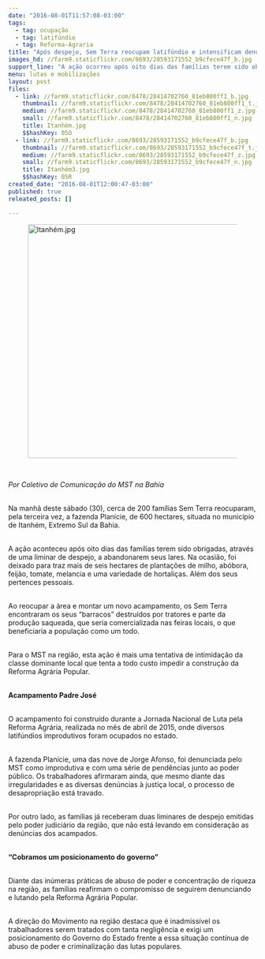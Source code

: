 ```yaml
---
date: "2016-08-01T11:57:08-03:00"
tags:
  - tag: ocupação
  - tag: latifúndio
  - tag: Reforma-Agraria
title: "Após despejo, Sem Terra reocupam latifúndio e intensificam denúncias\n"
images_hd: //farm9.staticflickr.com/8693/28593171552_b9cfece47f_b.jpg
support_line: "A ação ocorreu após oito dias das famílias terem sido obrigadas, através de uma liminar de despejo."
menu: lutas e mobilizações
layout: post
files:
  - link: //farm9.staticflickr.com/8478/28414702760_81eb800ff1_b.jpg
    thumbnail: //farm9.staticflickr.com/8478/28414702760_81eb800ff1_t.jpg
    medium: //farm9.staticflickr.com/8478/28414702760_81eb800ff1_z.jpg
    small: //farm9.staticflickr.com/8478/28414702760_81eb800ff1_n.jpg
    title: Itanhém.jpg
    $$hashKey: 05O
  - link: //farm9.staticflickr.com/8693/28593171552_b9cfece47f_b.jpg
    thumbnail: //farm9.staticflickr.com/8693/28593171552_b9cfece47f_t.jpg
    medium: //farm9.staticflickr.com/8693/28593171552_b9cfece47f_z.jpg
    small: //farm9.staticflickr.com/8693/28593171552_b9cfece47f_n.jpg
    title: Itanhém3.jpg
    $$hashKey: 05R
created_date: "2016-08-01T12:00:47-03:00"
published: true
releated_posts: []

---
```

<figure class="image"><img alt="Itanhém.jpg" height="474" src="//farm9.staticflickr.com/8478/28414702760_81eb800ff1_b.jpg" width="700" />
<figcaption></figcaption>
</figure>

<p>&nbsp;</p>

<p><em>Por Coletivo de Comunica&ccedil;&atilde;o do MST na Bahia</em></p>

<p><br />
Na manh&atilde; deste s&aacute;bado (30), cerca de 200 fam&iacute;lias Sem Terra reocuparam, pela terceira vez, a fazenda Plan&iacute;cie, de 600 hectares, situada no munic&iacute;pio de Itanh&eacute;m, Extremo Sul da Bahia.</p>

<p><br />
A a&ccedil;&atilde;o aconteceu ap&oacute;s oito dias das fam&iacute;lias terem sido obrigadas, atrav&eacute;s de uma liminar de despejo, a abandonarem seus lares. Na ocasi&atilde;o, foi deixado para traz mais de seis hectares de planta&ccedil;&otilde;es de milho, ab&oacute;bora, feij&atilde;o, tomate, melancia e uma variedade de hortali&ccedil;as. Al&eacute;m dos seus pertences pessoais.</p>

<p><br />
Ao reocupar a &aacute;rea e montar um novo acampamento, os Sem Terra encontraram os seus &ldquo;barracos&rdquo; destru&iacute;dos por tratores e parte da produ&ccedil;&atilde;o saqueada, que seria comercializada nas feiras locais, o que beneficiaria a popula&ccedil;&atilde;o como um todo.</p>

<p><br />
Para o MST na regi&atilde;o, esta a&ccedil;&atilde;o &eacute; mais uma tentativa de intimida&ccedil;&atilde;o da classe dominante local que tenta a todo custo impedir a constru&ccedil;&atilde;o da Reforma Agr&aacute;ria Popular.</p>

<p><br />
<strong>Acampamento Padre Jos&eacute;</strong></p>

<p><br />
O acampamento foi constru&iacute;do durante a Jornada Nacional de Luta pela Reforma Agr&aacute;ria, realizada no m&ecirc;s de abril de 2015, onde diversos latif&uacute;ndios improdutivos foram ocupados no estado.</p>

<p><br />
A fazenda Plan&iacute;cie, uma das nove de Jorge Afonso, foi denunciada pelo MST como improdutiva e com uma s&eacute;rie de pend&ecirc;ncias junto ao poder p&uacute;blico. Os trabalhadores afirmaram ainda, que mesmo diante das irregularidades e as diversas den&uacute;ncias &agrave; justi&ccedil;a local, o processo de desapropria&ccedil;&atilde;o est&aacute; travado.</p>

<p><br />
Por outro lado, as fam&iacute;lias j&aacute; receberam duas liminares de despejo emitidas pelo poder judici&aacute;rio da regi&atilde;o, que n&atilde;o est&aacute; levando em considera&ccedil;&atilde;o as den&uacute;ncias dos acampados.</p>

<p><br />
<strong>&ldquo;Cobramos um posicionamento do governo&rdquo;</strong></p>

<p><br />
Diante das in&uacute;meras pr&aacute;ticas de abuso de poder e concentra&ccedil;&atilde;o de riqueza na regi&atilde;o, as fam&iacute;lias reafirmam o compromisso de seguirem denunciando e lutando pela Reforma Agr&aacute;ria Popular.</p>

<p><br />
A dire&ccedil;&atilde;o do Movimento na regi&atilde;o destaca que &eacute; inadmiss&iacute;vel os trabalhadores serem tratados com tanta neglig&ecirc;ncia e exigi um posicionamento do Governo do Estado frente a essa situa&ccedil;&atilde;o cont&iacute;nua de abuso de poder e criminaliza&ccedil;&atilde;o das lutas populares.</p>
